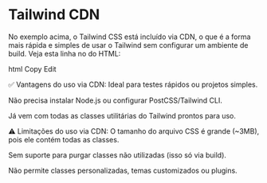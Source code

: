 # Tailwind CDN

No exemplo acima, o Tailwind CSS está incluído via CDN, o que é a forma mais rápida e simples de usar o Tailwind sem configurar um ambiente de build. Veja esta linha no <head> do HTML:

html
Copy
Edit
<link href="https://cdn.jsdelivr.net/npm/tailwindcss@3.4.3/dist/tailwind.min.css" rel="stylesheet">
✅ Vantagens do uso via CDN:
Ideal para testes rápidos ou projetos simples.

Não precisa instalar Node.js ou configurar PostCSS/Tailwind CLI.

Já vem com todas as classes utilitárias do Tailwind prontos para uso.

⚠️ Limitações do uso via CDN:
O tamanho do arquivo CSS é grande (~3MB), pois ele contém todas as classes.

Sem suporte para purgar classes não utilizadas (isso só via build).

Não permite classes personalizadas, temas customizados ou plugins.
